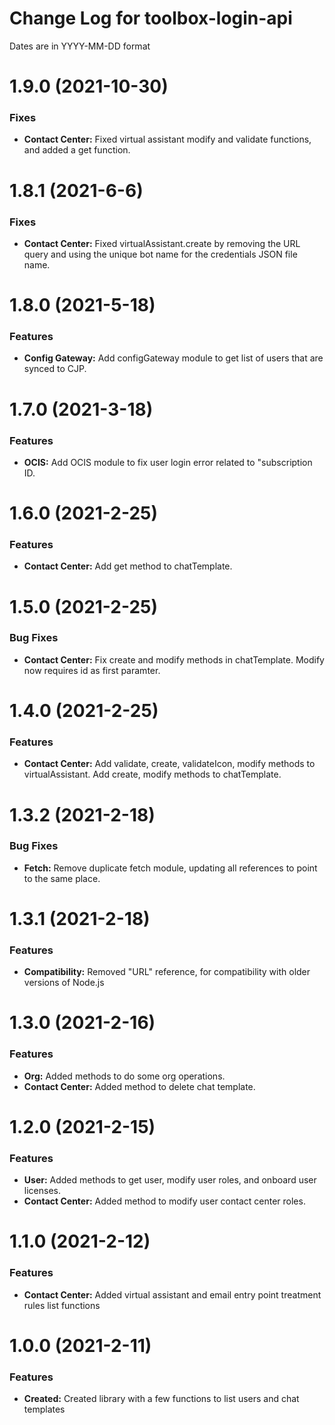 # Change Log for toolbox-login-api

Dates are in YYYY-MM-DD format


# 1.9.0 (2021-10-30)

### Fixes
* **Contact Center:** Fixed virtual assistant modify and validate functions,
and added a get function.


# 1.8.1 (2021-6-6)

### Fixes
* **Contact Center:** Fixed virtualAssistant.create by removing the URL query
and using the unique bot name for the credentials JSON file name.


# 1.8.0 (2021-5-18)

### Features
* **Config Gateway:** Add configGateway module to get list of users that are
synced to CJP.


# 1.7.0 (2021-3-18)

### Features
* **OCIS:** Add OCIS module to fix user login error related to "subscription ID.


# 1.6.0 (2021-2-25)

### Features
* **Contact Center:** Add get method to chatTemplate.


# 1.5.0 (2021-2-25)

### Bug Fixes
* **Contact Center:** Fix create and modify methods in chatTemplate. Modify now
requires id as first paramter.


# 1.4.0 (2021-2-25)

### Features
* **Contact Center:** Add validate, create, validateIcon, modify methods to
virtualAssistant. Add create, modify methods to chatTemplate.


# 1.3.2 (2021-2-18)

### Bug Fixes
* **Fetch:** Remove duplicate fetch module, updating all references to point to
the same place.


# 1.3.1 (2021-2-18)

### Features
* **Compatibility:** Removed "URL" reference, for compatibility with older
versions of Node.js


# 1.3.0 (2021-2-16)

### Features
* **Org:** Added methods to do some org operations.
* **Contact Center:** Added method to delete chat template.


# 1.2.0 (2021-2-15)

### Features
* **User:** Added methods to get user, modify user roles, and onboard user licenses.
* **Contact Center:** Added method to modify user contact center roles.


# 1.1.0 (2021-2-12)

### Features
* **Contact Center:** Added virtual assistant and email entry point treatment rules list functions


# 1.0.0 (2021-2-11)

### Features
* **Created:** Created library with a few functions to list users and chat templates